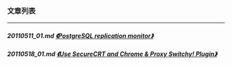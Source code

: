 ### 文章列表  
----  
##### 20110511_01.md   [《PostgreSQL replication monitor》](20110511_01.md)  
##### 20110518_01.md   [《Use SecureCRT and Chrome & Proxy Switchy! Plugin》](20110518_01.md)  
